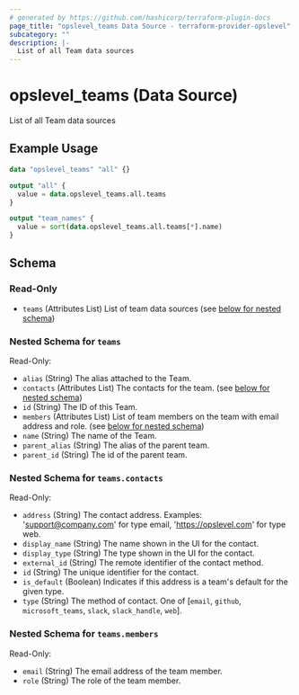 ```yaml
---
# generated by https://github.com/hashicorp/terraform-plugin-docs
page_title: "opslevel_teams Data Source - terraform-provider-opslevel"
subcategory: ""
description: |-
  List of all Team data sources
---
```


# opslevel_teams (Data Source)

List of all Team data sources

## Example Usage

```terraform
data "opslevel_teams" "all" {}

output "all" {
  value = data.opslevel_teams.all.teams
}

output "team_names" {
  value = sort(data.opslevel_teams.all.teams[*].name)
}
```

<!-- schema generated by tfplugindocs -->
## Schema

### Read-Only

- `teams` (Attributes List) List of team data sources (see [below for nested schema](#nestedatt--teams))

<a id="nestedatt--teams"></a>
### Nested Schema for `teams`

Read-Only:

- `alias` (String) The alias attached to the Team.
- `contacts` (Attributes List) The contacts for the team. (see [below for nested schema](#nestedatt--teams--contacts))
- `id` (String) The ID of this Team.
- `members` (Attributes List) List of team members on the team with email address and role. (see [below for nested schema](#nestedatt--teams--members))
- `name` (String) The name of the Team.
- `parent_alias` (String) The alias of the parent team.
- `parent_id` (String) The id of the parent team.

<a id="nestedatt--teams--contacts"></a>
### Nested Schema for `teams.contacts`

Read-Only:

- `address` (String) The contact address. Examples: 'support@company.com' for type email, 'https://opslevel.com' for type web.
- `display_name` (String) The name shown in the UI for the contact.
- `display_type` (String) The type shown in the UI for the contact.
- `external_id` (String) The remote identifier of the contact method.
- `id` (String) The unique identifier for the contact.
- `is_default` (Boolean) Indicates if this address is a team's default for the given type.
- `type` (String) The method of contact. One of [`email`, `github`, `microsoft_teams`, `slack`, `slack_handle`, `web`].


<a id="nestedatt--teams--members"></a>
### Nested Schema for `teams.members`

Read-Only:

- `email` (String) The email address of the team member.
- `role` (String) The role of the team member.


